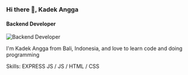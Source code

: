 ### Hi there 👋, Kadek Angga
#### Backend Developer
![Backend Developer](https://arturssmirnovs.github.io/github-profile-readme-generator/images/banner.png)

I'm Kadek Angga from Bali, Indonesia, and love to learn code and doing programming

Skills: EXPRESS JS / JS / HTML / CSS

<!--
**kadek-angga/kadek-angga** is a ✨ _special_ ✨ repository because its `README.md` (this file) appears on your GitHub profile.

Here are some ideas to get you started:

- 🔭 I’m currently working on ...
- 🌱 I’m currently learning ...
- 👯 I’m looking to collaborate on ...
- 🤔 I’m looking for help with ...
- 💬 Ask me about ...
- 📫 How to reach me: ...
- 😄 Pronouns: ...
- ⚡ Fun fact: ...
-->
